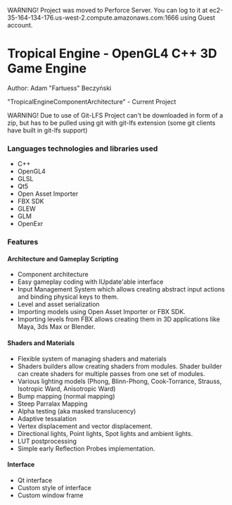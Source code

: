 WARNING! Project was moved to Perforce Server. You can log to it at ec2-35-164-134-176.us-west-2.compute.amazonaws.com:1666 using Guest account.

# Tropical Engine - OpenGL4 C++ 3D Game Engine #

Author: Adam "Fartuess" Beczyński

"TropicalEngineComponentArchitecture" - Current Project

WARNING! Due to use of Git-LFS Project can't be downloaded in form of a zip, but has to be pulled using git with git-lfs extension (some git clients have built in git-lfs support)

### Languages technologies and libraries used ###
* C++
* OpenGL4
* GLSL
* Qt5
* Open Asset Importer
* FBX SDK
* GLEW
* GLM
* OpenExr

### Features ###
#### Architecture and Gameplay Scripting ####
* Component architecture
* Easy gameplay coding with IUpdate'able interface
* Input Management System which allows creating abstract input actions and binding physical keys to them.
* Level and asset serialization
* Importing models using Open Asset Importer or FBX SDK.
* Importing levels from FBX allows creating them in 3D applications like Maya, 3ds Max or Blender.

#### Shaders and Materials ####
* Flexible system of managing shaders and materials
* Shaders builders allow creating shaders from modules. Shader builder can create shaders for multiple passes from one set of modules.
* Various lighting models (Phong, Blinn-Phong, Cook-Torrance, Strauss, Isotropic Ward, Anisotropic Ward)
* Bump mapping (normal mapping)
* Steep Parralax Mapping
* Alpha testing (aka masked translucency)
* Adaptive tessalation
* Vertex displacement and vector displacement.
* Directional lights, Point lights, Spot lights and ambient lights.
* LUT postprocessing
* Simple early Reflection Probes implementation.

#### Interface ####
* Qt interface
* Custom style of interface
* Custom window frame
